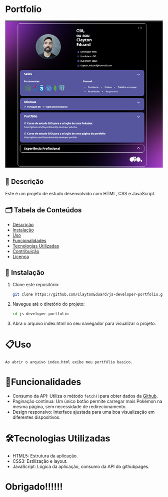 # Portfolio

![Portfolio](image.png)

## 📖 Descrição

Este é um projeto de estudo desenvolvido com HTML, CSS e JavaScript.

## 🗂️ Tabela de Conteúdos

- [Descrição](#descrição)
- [Instalação](#instalação)
- [Uso](#uso)
- [Funcionalidades](#funcionalidades)
- [Tecnologias Utilizadas](#tecnologias-utilizadas)
- [Contribuição](#contribuição)
- [Licença](#licença)

## 🚀 Instalação

1. Clone este repositório:

   ```bash
   git clone https://github.com/ClaytonEduard/js-developer-portfolio.git
   ```
2. Navegue até o diretório do projeto:
   ```bash
   cd js-developer-portfolio
   ```
3. Abra o arquivo index.html no seu navegador para visualizar o projeto.

# 📋Uso

    Ao abrir o arquivo index.html exibe meu portfólio basico.

# 🌟Funcionalidades

- Consumo da API: Utiliza o método <code>fetch()</code>para obter dados da [Github](https://claytoneduard.github.io/js-developer-portfolio/).
- Paginação contínua: Um único botão permite carregar mais Pokémon na mesma página, sem necessidade de redirecionamento.
- Design responsivo: Interface ajustada para uma boa visualização em diferentes dispositivos.

# 🛠️Tecnologias Utilizadas

- HTML5: Estrutura da aplicação.
- CSS3: Estilização e layout.
- JavaScript: Lógica da aplicação, consumo da API do githubpages.

<h1>Obrigado!!!!!!</h1>